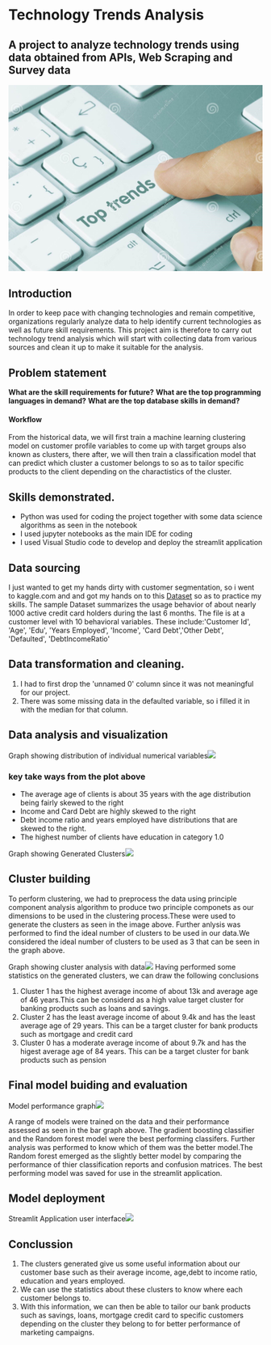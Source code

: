 # Technology Trends Analysis
## A project to analyze technology trends using data obtained from APIs, Web Scraping and Survey data
![](IMAGES/toptrendsjpg.jpg)
## Introduction
In order to keep pace with changing technologies and remain competitive, organizations regularly analyze data to help identify current technologies as well as future skill requirements.
This project aim is therefore to carry out technology trend analysis which will start with collecting data from various sources and  clean it up to make it suitable for the analysis.

##  Problem statement 
 __What are the skill requirements for future?__
 __What are the top programming languages in demand?__
 __What are the top database skills in demand?__


 
 
<h4>Workflow</h4>
From the historical data, we will first train a machine learning clustering  model on customer profile variables to come up with target groups also known as clusters, there after, we will then train a classification model that can predict which cluster a customer belongs to so as to tailor specific products to the client depending on the charactistics of the cluster.

## Skills demonstrated.
- Python was used for coding the project together with some data science algorithms as seen in the notebook
- I used jupyter notebooks as the main IDE for coding
- I used Visual Studio code to develop and deploy the streamlit application

## Data sourcing
I just wanted to get my hands dirty with customer segmentation, so i went to kaggle.com and and got my hands on to this  <a href="https://www.kaggle.com/datasets/sidharth178/customer-segmentation">Dataset</a> so as to practice my skills. 
 The sample Dataset summarizes the usage behavior of about nearly 1000 active credit card holders during the last 6 months. The file is at a customer level with 10 behavioral variables.
 These include:'Customer Id', 'Age', 'Edu', 'Years Employed', 'Income', 'Card Debt','Other Debt', 'Defaulted', 'DebtIncomeRatio'

## Data transformation and cleaning.
1.  I had to first drop the 'unnamed 0' column since it was not meaningful for our project.
3.  There was some missing data in the defaulted variable, so i filled it in with the median for that column.

## Data analysis and visualization
Graph showing distribution of individual numerical variables![](IMAGES/Histogram_image1.png)
### key take ways from the plot above
- The average age of clients is about 35 years with the age distribution being fairly skewed to the right
- Income and Card Debt are highly skewed to the right
- Debt income ratio and years employed have distributions that are skewed to the right.
- The highest number of clients have education in category 1.0

Graph showing Generated Clusters![](IMAGES/cluster_image.png)
## Cluster building
To perform clustering, we had to preprocess the data using principle component analysis algorithm to produce two principle componets as our dimensions to be used in the clustering process.These were used to generate the clusters as seen in the image above. Further anlysis was performed to find the ideal number of clusters to be used in our data.We considered the ideal number of clusters to be used as 3 that can be seen in the graph above.

Graph showing cluster analysis with data![](IMAGES/clusterstat.jpg)
Having performed some statistics on the generated clusters, we can draw the following conclusions
1. Cluster 1 has the highest average income of about 13k and average age of 46 years.This can be considerd as a high value target cluster for banking products such as loans and savings.
2. Cluster 2 has the least average income of about 9.4k and has the least average age of 29 years. This can be a target cluster for bank products such as mortgage and credit card
3. Cluster 0 has a moderate average income of about 9.7k and has the higest average age of 84 years. This can be a target cluster for bank products such as pension


## Final model buiding and evaluation
Model performance graph![](IMAGES/modal_image1.png)

A range of models were trained on the data and their performance assessed as seen in the bar graph above.
The gradient boosting classifier and the Random forest model were the best performing classifers.
Further analysis was performed to know which of them was the better model.The Random forest emerged as the slightly better model by comparing the performance of thier classification reports and confusion matrices. 
The best performing model was saved for use in the streamlit application.

## Model deployment
Streamlit Application user interface![](IMAGES/streamlitapp.jpg)

## Conclussion

1. The clusters generated give us some useful information about our customer base such as their average income,
   age,debt to income ratio, education and years employed. 
2. We can use the statistics about these clusters to know where each customer belongs to.
3. With this information, we can then be able to tailor our bank products such as savings, loans, mortgage
   credit card to specific customers depending on the cluster they belong to for better performance of marketing     campaigns.

